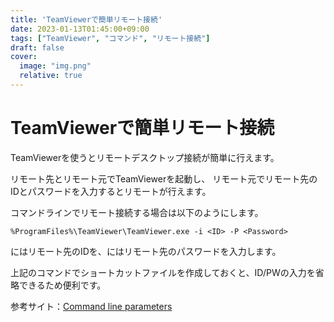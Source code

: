 ```yaml
---
title: 'TeamViewerで簡単リモート接続'
date: 2023-01-13T01:45:00+09:00
tags: ["TeamViewer", "コマンド", "リモート接続"]
draft: false
cover:
  image: "img.png"
  relative: true
---
```


# TeamViewerで簡単リモート接続

TeamViewerを使うとリモートデスクトップ接続が簡単に行えます。

リモート先とリモート元でTeamViewerを起動し、
リモート元でリモート先のIDとパスワードを入力するとリモートが行えます。

コマンドラインでリモート接続する場合は以下のようにします。

```
%ProgramFiles%\TeamViewer\TeamViewer.exe -i <ID> -P <Password>
```
<ID>にはリモート先のIDを、<Password>にはリモート先のパスワードを入力します。

上記のコマンドでショートカットファイルを作成しておくと、ID/PWの入力を省略できるため便利です。

参考サイト：[Command line parameters](https://community.teamviewer.com/English/kb/articles/34447-command-line-parameters)
